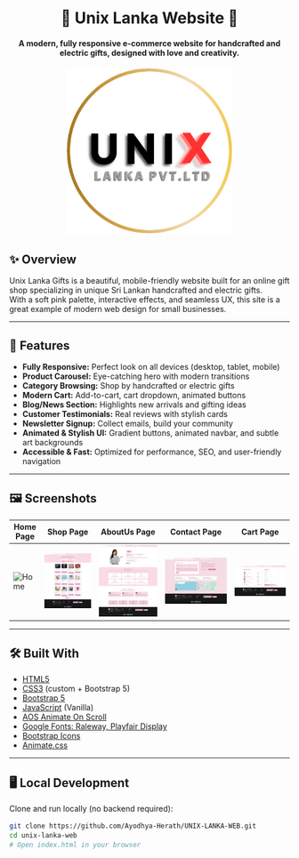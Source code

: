 <h1 align="center"> 🎁 Unix Lanka Website 🎁 </h1>

<h4 align="center">A modern, fully responsive e-commerce website for handcrafted and electric gifts, designed with love and creativity. </h4>

<p align="center" ><img src = "https://github.com/Ayodhya-Herath/images/blob/main/UnixLankaLogo.png" width = 300px></p>

## ✨ Overview

Unix Lanka Gifts is a beautiful, mobile-friendly website built for an online gift shop specializing in unique Sri Lankan handcrafted and electric gifts.  
With a soft pink palette, interactive effects, and seamless UX, this site is a great example of modern web design for small businesses.

---

## 🚀 Features

- **Fully Responsive:** Perfect look on all devices (desktop, tablet, mobile)
- **Product Carousel:** Eye-catching hero with modern transitions
- **Category Browsing:** Shop by handcrafted or electric gifts
- **Modern Cart:** Add-to-cart, cart dropdown, animated buttons
- **Blog/News Section:** Highlights new arrivals and gifting ideas
- **Customer Testimonials:** Real reviews with stylish cards
- **Newsletter Signup:** Collect emails, build your community
- **Animated & Stylish UI:** Gradient buttons, animated navbar, and subtle art backgrounds
- **Accessible & Fast:** Optimized for performance, SEO, and user-friendly navigation

---

## 🖼️ Screenshots

| Home Page | Shop Page | AboutUs Page | Contact Page | Cart Page |
|----------|------------------|---------------|-----------------|-----------------|
| ![Home](https://github.com/Ayodhya-Herath/images/blob/main/unix-lanka-web-home-page-ss.png) | ![Shop](https://github.com/Ayodhya-Herath/images/blob/main/unix-lanka-web-shop-page-ss.png) | ![AboutUs](https://github.com/Ayodhya-Herath/images/blob/main/unix-lanka-web-about-page-ss.png) | ![Contact](https://github.com/Ayodhya-Herath/images/blob/main/unix-lanka-web-contact-page-ss.png) | ![Cart](https://github.com/Ayodhya-Herath/images/blob/main/unix-lanka-web-cart-page-ss.png) |

---

## 🛠️ Built With

- [HTML5](https://developer.mozilla.org/en-US/docs/Web/HTML)
- [CSS3](https://developer.mozilla.org/en-US/docs/Web/CSS) (custom + Bootstrap 5)
- [Bootstrap 5](https://getbootstrap.com/)
- [JavaScript](https://developer.mozilla.org/en-US/docs/Web/JavaScript) (Vanilla)
- [AOS Animate On Scroll](https://michalsnik.github.io/aos/)
- [Google Fonts: Raleway, Playfair Display](https://fonts.google.com/)
- [Bootstrap Icons](https://icons.getbootstrap.com/)
- [Animate.css](https://animate.style/)

---

## 🖥️ Local Development

Clone and run locally (no backend required):

```bash
git clone https://github.com/Ayodhya-Herath/UNIX-LANKA-WEB.git
cd unix-lanka-web
# Open index.html in your browser
